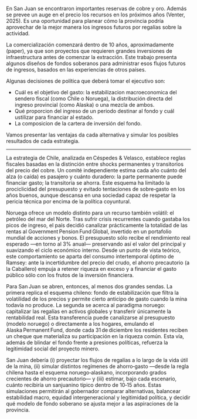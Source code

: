 En San Juan se encontraron importantes reservas de cobre y oro. Además se prevee un auge en el precio los recursos en los próximos años (Venter, 2025). Es una oportunidad para planear cómo la provincia podría aprovechar de la mejor manera los ingresos futuros por regalías sobre la actividad.

La comercialización comenzará dentro de 10 años, aproximadamente (paper), ya que son proyectos que requieren grandes inversiones de infraestructura antes de comenzar la extracción. Este trabajo presenta algunos diseños de fondos soberanos para administrar esos flujos futuros de ingresos, basados en las experiencias de otros países.

Algunas decisiones de política que deberá tomar el ejecutivo son: 
- Cuál es el objetivo del gasto: la estabilizacion macroeconomica del sendero fiscal (como Chile o Noruega), la distribución directa del ingreso provincial (como Alaska) o una mezcla de ambos.
- Qué proporcion del ingreso de un periodo destinar al fondo y cuál ustilizar para financiar al estado.
- La composicion de la cartera de inversión del fondo.

Vamos presentar las ventajas da cada alternativa y simular los posibles resultados de cada estrategia.

---

La estrategia de Chile, analizada en Céspedes & Velasco, establece reglas fiscales basadas en la distinción entre shocks permanentes y transitorios del precio del cobre. Un comité independiente estima cada año cuánto del alza (o caída) es pasajero y cuánto duradero: la parte permanente puede financiar gasto; la transitoria se ahorra. Este esquema ha limitado la prociclicidad del presupuesto y evitado tentaciones de sobre‑gasto en los años buenos, aunque descansa en una sociedad capaz de respetar la pericia técnica por encima de la política coyuntural.

Noruega ofrece un modelo distinto para un recurso también volátil: el petróleo del mar del Norte. Tras sufrir crisis recurrentes cuando gastaba los picos de ingreso, el país decidió canalizar prácticamente la totalidad de las rentas al Government Pension Fund Global, invertido en un portafolio mundial de acciones y bonos. El presupuesto sólo recibe el rendimiento real esperado —en torno al 3% anual— preservando así el valor del principal y suavizando el ciclo económico interno. Desde un punto de vista teórico, este comportamiento se aparta del consumo intertemporal óptimo de Ramsey: ante la incertidumbre del precio del crudo, el ahorro precautorio (a la Caballero) empuja a retener riqueza en exceso y a financiar el gasto público sólo con los frutos de la inversión financiera.

Para San Juan se abren, entonces, al menos dos grandes sendas. La primera replica el esquema chileno: fondo de estabilización que filtra la volatilidad de los precios y permite cierto anticipo de gasto cuando la mina todavía no produce. La segunda se acerca al paradigma noruego: capitalizar las regalías en activos globales y transferir únicamente la rentabilidad real. Esta transferencia puede canalizarse al presupuesto (modelo noruego) o directamente a los hogares, emulando el Alaska Permanent Fund, donde cada 31 de diciembre los residentes reciben un cheque que materializa su participación en la riqueza común. Esta vía, además de blindar el fondo frente a presiones políticas, refuerza la legitimidad social del proyecto minero.

San Juan debería (i) proyectar los flujos de regalías a lo largo de la vida útil de la mina, (ii) simular distintos regímenes de ahorro‑gasto —desde la regla chilena hasta el esquema noruego‑alaskano, incorporando grados crecientes de ahorro precautorio— y (iii) estimar, bajo cada escenario, cuánto recibiría un sanjuanino típico dentro de 10‑15 años. Estas simulaciones permitirán al gobernador comparar alternativas, balancear estabilidad macro, equidad intergeneracional y legitimidad política, y decidir qué modelo de fondo soberano se ajusta mejor a las aspiraciones de la provincia.